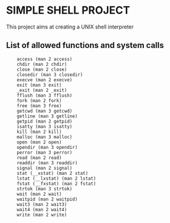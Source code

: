 # SIMPLE SHELL PROJECT
This project aims at creating a UNIX shell interpreter

## List of allowed functions and system calls
		access (man 2 access)
		chdir (man 2 chdir)
		close (man 2 close)
		closedir (man 3 closedir)
		execve (man 2 execve)
		exit (man 3 exit)
		_exit (man 2 _exit)
		fflush (man 3 fflush)
		fork (man 2 fork)
		free (man 3 free)
		getcwd (man 3 getcwd)
		getline (man 3 getline)
		getpid (man 2 getpid)
		isatty (man 3 isatty)
		kill (man 2 kill)
		malloc (man 3 malloc)
		open (man 2 open)
		opendir (man 3 opendir)
		perror (man 3 perror)
		read (man 2 read)
		readdir (man 3 readdir)
		signal (man 2 signal)
		stat (__xstat) (man 2 stat)
		lstat (__lxstat) (man 2 lstat)
		fstat (__fxstat) (man 2 fstat)
		strtok (man 3 strtok)
		wait (man 2 wait)
		waitpid (man 2 waitpid)
		wait3 (man 2 wait3)
		wait4 (man 2 wait4)
		write (man 2 write)

